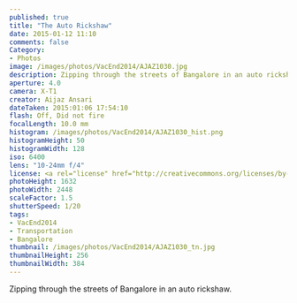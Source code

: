 ```yaml
---
published: true
title: "The Auto Rickshaw"
date: 2015-01-12 11:10
comments: false
Category:
- Photos
image: /images/photos/VacEnd2014/AJAZ1030.jpg
description: Zipping through the streets of Bangalore in an auto rickshaw.
aperture: 4.0
camera: X-T1
creator: Aijaz Ansari
dateTaken: 2015:01:06 17:54:10
flash: Off, Did not fire
focalLength: 10.0 mm
histogram: /images/photos/VacEnd2014/AJAZ1030_hist.png
histogramHeight: 50
histogramWidth: 128
iso: 6400
lens: "10-24mm f/4"
license: <a rel="license" href="http://creativecommons.org/licenses/by-nc-nd/3.0/deed.en_US"><img alt="Creative Commons License" style="border-width:0" src="http://i.creativecommons.org/l/by-nc-nd/3.0/88x31.png" /></a>
photoHeight: 1632
photoWidth: 2448
scaleFactor: 1.5
shutterSpeed: 1/20
tags: 
- VacEnd2014
- Transportation
- Bangalore
thumbnail: /images/photos/VacEnd2014/AJAZ1030_tn.jpg
thumbnailHeight: 256
thumbnailWidth: 384
---
```


Zipping through the streets of Bangalore in an auto rickshaw.
